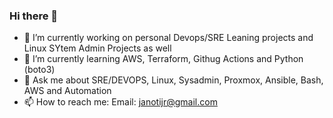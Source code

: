 ### Hi there 👋


- 🔭 I’m currently working on personal Devops/SRE Leaning projects and Linux SYtem Admin Projects as well
- 🌱 I’m currently learning AWS, Terraform, Githug Actions and Python (boto3)
- 💬 Ask me about SRE/DEVOPS, Linux, Sysadmin, Proxmox, Ansible, Bash, AWS and Automation
- 📫 How to reach me: Email: janotijr@gmail.com
  
